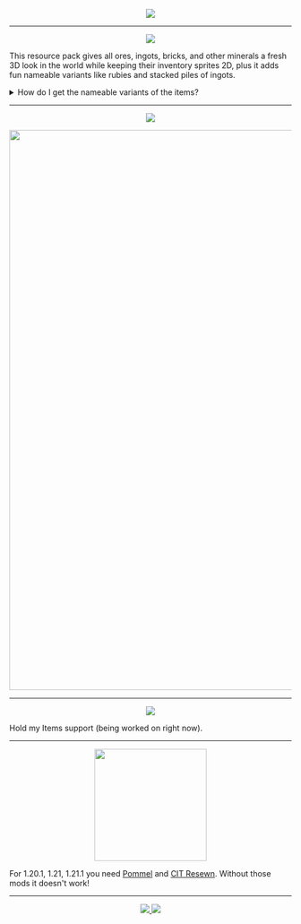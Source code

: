 <p align="center">
    <img src="https://cdn.modrinth.com/data/cached_images/70754c2402ddab44035c43e1f7342666a16cbea6.png">
</p>
<hr>

<p align="center">
    <img src="https://cdn.modrinth.com/data/cached_images/544fc57b9a21a325eee57a4dac2929118828354c.png">
</p>

This resource pack gives all ores, ingots, bricks, and other minerals a fresh 3D look in the world while keeping their inventory sprites 2D, plus it adds fun nameable variants like rubies and stacked piles of ingots.

<details>
<summary>How do I get the nameable variants of the items?</summary>

I'll explain this by using the iron ingot item as an example. Put the iron ingot item in an anvil and change the name to "Iron Ingots" It's very important to have the correct capitalizations for the words (so "Iron Ingots" not "iron ingots").

## Available Named Variants:


```
"Iron Ingots" [makes the iron ingot into a stack of iron ingots]
```



```
"Copper Ingots" [makes the copper ingot into a stack of copper ingots]
```



```
"Gold Ingots" [makes the gold ingot into a stack of gold ingots]
```



```
"Netherite Ingots" [makes the netherite ingot into a stack of netherite ingots]
```


```
"Ruby" [makes the emerald into a ruby]
```

  
</details>

<hr>

<p align="center">
  <img src="https://cdn.modrinth.com/data/cached_images/373f1e9411a98e4063f0dc4b7109bd2c9f4f0cb8.png">
</p>

<p align="center">
  <img width="1000" src="https://cdn.modrinth.com/data/cached_images/01cb9611f4000b073443e34bf75e0c9608a2e80f_0.webp">
</p>

<hr>

<p align="center">
  <img src="https://cdn.modrinth.com/data/cached_images/dd75719439bc0598a7b539b72596236cec26c563.png">
</p>

Hold my Items support (being worked on right now).

<hr>

<p align="center">
  <img width="200" src="https://cdn.modrinth.com/data/cached_images/08184a943c20a52d8ec9bf3df737d5297131e1d5.png">
</p>

For 1.20.1, 1.21, 1.21.1 you need [Pommel](https://modrinth.com/mod/pommel-held-item-models) and [CIT Resewn](https://modrinth.com/mod/cit-resewn). Without those mods it doesn't work!
<hr>

<p align="center">
  <a href="https://discord.gg/qYmm3UGPsy">
    <img src="https://cdn.modrinth.com/data/cached_images/223946cf7c1866b68a091930fb10fdab54178c37.png">
    </img>
  </a>
  <a href="https://youtube.com/@swip">
    <img src="https://cdn.modrinth.com/data/cached_images/d015f2781ee0c54026d4ba4e2fcb56bd765f570e.png">
    </img>
  </a>
</p>
